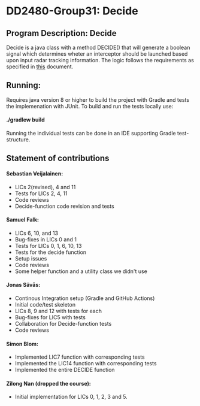 # DD2480-Group31: Decide

## Program Description: Decide 
Decide is a java class with a method DECIDE() that will generate a boolean signal which determines wheter an interceptor should be launched based upon input radar tracking information. The logic follows the requirements as specified in [this](https://canvas.kth.se/courses/37918/files/6157550/download?wrap=1) document.

## Running:
Requires java version 8 or higher to build the project with Gradle and tests the implemenation with JUnit.
To build and run the tests locally use:
#### ./gradlew build

Running the individual tests can be done in an IDE supporting Gradle test-structure. 


## Statement of contributions
#### Sebastian Veijalainen:
- LICs 2(revised), 4 and 11
- Tests for LICs 2, 4, 11
- Code reviews
- Decide-function code revision and tests

#### Samuel Falk: 
- LICs 6, 10, and 13
- Bug-fixes in LICs 0 and 1
- Tests for LICs 0, 1, 6, 10, 13
- Tests for the decide function
- Setup issues
- Code reviews
- Some helper function and a utility class we didn't use

#### Jonas Sävås:
- Continous Integration setup (Gradle and GitHub Actions)
- Initial code/test skeleton
- LICs 8, 9 and 12 with tests for each 
- Bug-fixes for LIC5 with tests
- Collaboration for Decide-function tests
- Code reviews

#### Simon Blom:
- Implemented LIC7 function with corresponding tests
- Implemented the LIC14 function with corresponding tests
- Implemented the entire DECIDE function

 #### Zilong Nan (dropped the course):
 - Initial implementation for LICs 0, 1, 2, 3 and 5.
